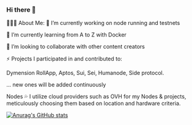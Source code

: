 ### Hi there 👋


👨🏻‍💻 About Me:
🔭 I’m currently working on node running and testnets

🌱 I’m currently learning from A to Z with Docker

👯 I’m looking to collaborate with other content creators

⚡ Projects I participated in and contributed to:

Dymension RollApp, Aptos, Sui, Sei, Humanode, Side protocol.

... new ones will be added continuously

Nodes 💦
I utilize cloud providers such as OVH for my Nodes & projects, meticulously choosing them based on location and hardware criteria.

[![Anurag's GitHub stats](https://github-readme-stats.vercel.app/api?username=elanarcy)](https://github.com/elanarcy/github-readme-stats)

